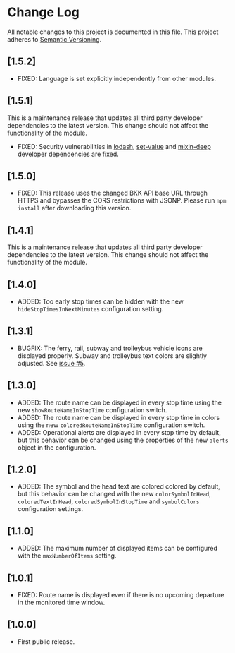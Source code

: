 # Change Log

All notable changes to this project is documented in this file.
This project adheres to [Semantic Versioning](http://semver.org/).

## [1.5.2]

- FIXED: Language is set explicitly independently from other modules.

## [1.5.1]

This is a maintenance release that updates all third party developer dependencies to the latest version. This change should not affect the functionality of the module.

- FIXED: Security vulnerabilities in [lodash](https://www.npmjs.com/advisories/1065), [set-value](https://www.npmjs.com/advisories/1012) and [mixin-deep](https://www.npmjs.com/advisories/1013) developer dependencies are fixed.

## [1.5.0]

- FIXED: This release uses the changed BKK API base URL through HTTPS and bypasses the CORS restrictions with JSONP. Please run `npm install` after downloading this version.

## [1.4.1]

This is a maintenance release that updates all third party developer dependencies to the latest version. This change should not affect the functionality of the module.

## [1.4.0]

- ADDED: Too early stop times can be hidden with the new `hideStopTimesInNextMinutes` configuration setting.

## [1.3.1]

- BUGFIX: The ferry, rail, subway and trolleybus vehicle icons are displayed properly. Subway and trolleybus text colors are slightly adjusted. See [issue #5](https://github.com/balassy/MMM-Futar/issues/5).

## [1.3.0]

- ADDED: The route name can be displayed in every stop time using the new `showRouteNameInStopTime` configuration switch.
- ADDED: The route name can be displayed in every stop time in colors using the new `coloredRouteNameInStopTime` configuration switch.
- ADDED: Operational alerts are displayed in every stop time by default, but this behavior can be changed using the properties of the new `alerts` object in the configuration.

## [1.2.0]

- ADDED: The symbol and the head text are colored colored by default, but this behavior can be changed with the new `colorSymbolInHead`, `coloredTextInHead`, `coloredSymbolInStopTime` and `symbolColors` configuration settings.

## [1.1.0]

- ADDED: The maximum number of displayed items can be configured with the `maxNumberOfItems` setting.

## [1.0.1]

- FIXED: Route name is displayed even if there is no upcoming departure in the monitored time window.

## [1.0.0]

- First public release.
